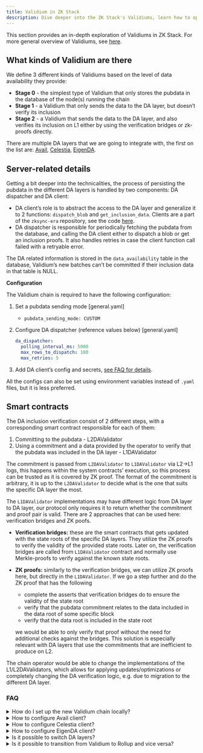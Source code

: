 ```yaml
---
title: Validium in ZK Stack
description: Dive deeper into the ZK Stack's Validiums, learn how to operate and configure them.
---
```


This section provides an in-depth exploration of Validiums in ZK Stack. For more general overview of Validiums,
see [here](/zksync-protocol/rollup/data-availability).

## What kinds of Validium are there

We define 3 different kinds of Validiums based on the level of data availability they provide:

- **Stage 0** - the simplest type of Validium that only stores the pubdata in the database of the node(s) running the
  chain
- **Stage 1** - a Validium that only sends the data to the DA layer, but doesn’t verify its inclusion
- **Stage 2** - a Validium that sends the data to the DA layer, and also verifies its inclusion on L1 either by using
  the verification bridges or zk-proofs directly.

There are multiple DA layers that we are going to integrate with, the first on the list are:
[Avail](https://www.availproject.org/), [Celestia](https://celestia.org/), [EigenDA](https://www.eigenda.xyz/).

## Server-related details

Getting a bit deeper into the technicalities, the process of persisting the pubdata in the different DA layers is
handled by two components: DA dispatcher and DA client:

- DA client’s role is to abstract the access to the DA layer and generalize it to 2 functions: `dispatch_blob`
  and `get_inclusion_data`. Clients are a part of the `zksync-era` repository, see the
  code [here](https://github.com/matter-labs/zksync-era/tree/main/core/node/da_clients/src).
- DA dispatcher is responsible for periodically fetching the pubdata from the database, and calling the DA client either
  to dispatch a blob or get an inclusion proofs. It also handles retries in case the client function call failed with a
  retryable error.

The DA related information is stored in the `data_availability` table in the database, Validium’s new batches can’t be
committed if their inclusion data in that table is NULL.

**Configuration**

The Validium chain is required to have the following configuration:

1. Set a pubdata sending mode [general.yaml]
    - `pubdata_sending_mode: CUSTOM`
2. Configure DA dispatcher (reference values below) [general.yaml]

    ```yaml
    da_dispatcher:
      polling_interval_ms: 5000
      max_rows_to_dispatch: 100
      max_retries: 5
    ```

3. Add DA client’s config and secrets, [see FAQ for details](#faq).

All the configs can also be set using environment variables instead of `.yaml` files, but it is less preferred.

## Smart contracts

The DA inclusion verification consist of 2 different steps, with a corresponding smart contract responsible for each of
them:

1. Committing to the pubdata - L2DAValidator
2. Using a commitment and a data provided by the operator to verify that the pubdata was included in the DA layer -
   L1DAValidator

The commitment is passed from `L2DAValidator` to `L1DAValidator` via L2→L1 logs, this happens within the system
contracts’ execution, so this process can be trusted as it is covered by ZK proof. The format of the commitment is
arbitrary, it is up to the `L2DAValidator` to decide what is the one that suits the specific DA layer the most.

The `L1DAValidator` implementations may have different logic from DA layer to DA layer, our protocol only requires it to
return whether the commitment and proof pair is valid. There are 2 approaches that can be used here: verification
bridges and ZK poofs.

- **Verification bridges:** these are the smart contracts that gets updated with the state roots of the specific DA
  layers. They utilize the ZK proofs to verify the validity of the provided state roots. Later on, the verification
  bridges are called from `L1DAValidator` contract and normally use Merkle-proofs to verify against the known state
  roots.
- **ZK proofs:** similarly to the verification bridges, we can utilize ZK proofs here, but directly in
  the `L1DAValidator`. If we go a step further and do the ZK proof that has the following
  - complete the asserts that verification bridges do to ensure the validity of the state root
  - verify that the pubdata commitment relates to the data included in the data root of some specific block
  - verify that the data root is included in the state root

  we would be able to only verify that proof without the need for additional checks against the bridges. This solution
  is especially relevant with DA layers that use the commitments that are inefficient to produce on L2.

The chain operator would be able to change the implementations of the L1/L2DAValidators, which allows for applying
updates/optimizations or completely changing the DA verification logic, e.g. due to migration to the different DA layer.

### FAQ

<details>
<summary>How do I set up the new Validium chain locally?</summary>

1. Install `zkstack` following [this](https://github.com/matter-labs/zksync-era/tree/main/zkstack_cli) guide
2. `zkstack dev clean all` - to make sure you have an empty setup
3. `zkstack containers` - this creates the necessary docker containers
4. `zkstack ecosystem init` - init a default ecosystem (go with default options everywhere)
5. `zkstack chain create` - create a new chain, stick to the default options, but select Validium when prompted, use this
  chain as default (the last question there)
6. `zkstack chain init` - init the new chain
7. configure the client, see the sections below
8. `zkstack server --chain YOUR_CHAIN_NAME` - run the server

</details>

<details>
<summary>How to configure Avail client?</summary>

1. Add the following block to the `general.yaml`, values used are only an example:
    - Full client:

       ```yaml
       da_client:
         avail:
           bridge_api_url: https://bridge.somedomain.com
           timeout_ms: 10000
           full_client:
             api_node_url: wss://turing-rpc.avail.so/ws
             app_id: 1
             # finality_state: STATE_STRING (optional)
       ```

    - Gas relay:

       ```yaml
       da_client:
         avail:
           bridge_api_url: https://bridge.somedomain.com
           timeout_ms: 10000
           gas_relay:
             gas_relay_api_url: https://gas-relay.domain.com
             max_retries: 5
       ```

2. Add the following block to the `secrets.yaml`:
    - Full client

       ```yaml
       da:
         avail:
           seed_phrase: YOUR_SEED_PHRASE
       ```

    - Gas relay

       ```yaml
       da:
         avail:
           gas_relay_api_key: YOUR_API_KEY
       ```

</details>

<details>
<summary>How to configure Celestia client?</summary>

1. Add the following block to the `general.yaml`, values used are only an example:

   ```yaml
    da_client:
      celestia:
        api_node_url: https://api-node.somedomain.com
        namespace: 000000000000000000000000000000000000ca1de12a5e2d5beb9ba9
        chain_id: mocha-4
        timeout_ms: 30000
    ```

2. Add the following block to the `secrets.yaml`:

    ```yaml
    da:
      celestia:
        private_key: YOUR_PRIVATE_KEY
    ```

</details>

<details>
<summary>How to configure EigenDA client?</summary>

1. Add the following block to the `general.yaml`, values used are only an example:

    ```yaml
    da_client:
      eigen:
        disperser_rpc: https://disperser-holesky.eigenda.xyz:443
        settlement_layer_confirmation_depth: 3
        eigenda_eth_rpc: https://eth-rpc.somedomain.com # optional
        eigenda_svc_manager_address: 0x1111111111111111111111111111111111111111
        wait_for_finalization: false
        authenticated: false
        points_source_url:
          g1_url: https://github.com/Layr-Labs/eigenda-proxy/raw/refs/heads/main/resources/g1.point
          g2_url: https://github.com/Layr-Labs/eigenda-proxy/raw/refs/heads/main/resources/g2.point.powerOf2
        # or, alternatively
        # points_source_path: /path/to/points
    ```

2. Add the following block to the `secrets.yaml`:

    ```yaml
    da:
      eigen:
        private_key: YOUR_PRIVATE_KEY
    ```

</details>

<details>
<summary>Is it possible to switch DA layers?</summary>

Yes, it is possible.

- For stage 0 and stage 1 Validiums it is enough to change the client configuration and secrets.
- For stage 2 Validiums, the operator would need to deploy new L1/L2DAValidator contracts and change their addresses
  in the contracts that call them.

The exact details will be provided later, when the process is fully established.
</details>

<details>
<summary>Is it possible to transition from Validium to Rollup and vice versa?</summary>

Yes, it is possible, the process would be the same as switching DA layers.

Rollup L1/L2 DA validators are the same kind of contracts as the Validium ones, as they are also an implementations of
the same interface,
so the procedure wouldn't differ a lot.
</details>
